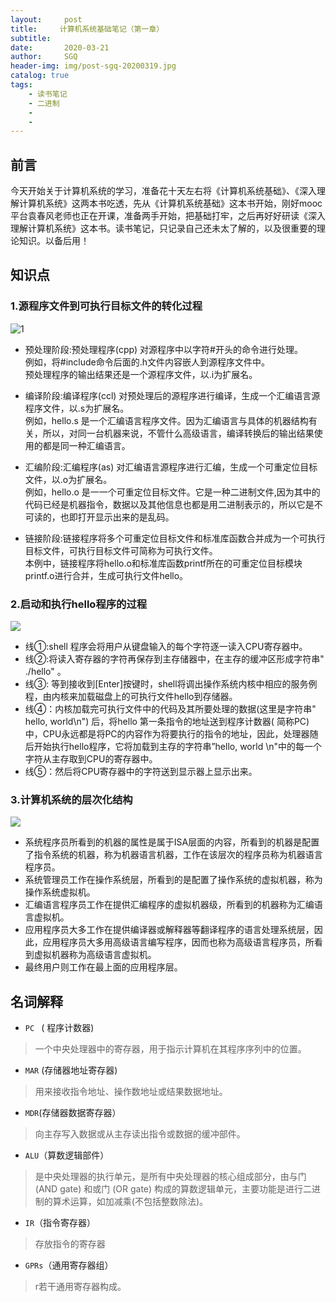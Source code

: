 ```yaml
---
layout:     post
title:     计算机系统基础笔记（第一章）
subtitle:   
date:       2020-03-21
author:     SGQ
header-img: img/post-sgq-20200319.jpg
catalog: true
tags:
    - 读书笔记
    - 二进制
    - 
    - 
---
```





## 前言

 今天开始关于计算机系统的学习，准备花十天左右将《计算机系统基础》、《深入理解计算机系统》这两本书吃透，先从《计算机系统基础》这本书开始，刚好mooc平台袁春风老师也正在开课，准备两手开始，把基础打牢，之后再好好研读《深入理解计算机系统》这本书。读书笔记，只记录自己还未太了解的，以及很重要的理论知识。以备后用！
 
 
## 知识点
 
### 1.源程序文件到可执行目标文件的转化过程
 
![1](https://imgkr.cn-bj.ufileos.com/ab5dccb8-aaf9-4168-a7a2-692358dd1506.png)

* 预处理阶段:预处理程序(cpp) 对源程序中以字符#开头的命令进行处理。<br>例如，将#include命令后面的.h文件内容嵌人到源程序文件中。<br>预处理程序的输出结果还是一个源程序文件，以.i为扩展名。

* 编译阶段:编译程序(ccl) 对预处理后的源程序进行编译，生成一个汇编语言源程序文件，以.s为扩展名。<br>例如，hello.s 是一个汇编语言程序文件。因为汇编语言与具体的机器结构有关，所以，对同一台机器来说，不管什么高级语言，编译转换后的输出结果使用的都是同一种汇编语言。

* 汇编阶段:汇编程序(as) 对汇编语言源程序进行汇编，生成一个可重定位目标文件，以.o为扩展名。<br>例如，hello.o 是一一个可重定位目标文件。它是一种二进制文件,因为其中的代码已经是机器指令，数据以及其他信息也都是用二进制表示的，所以它是不可读的，也即打开显示出来的是乱码。

* 链接阶段:链接程序将多个可重定位目标文件和标准库函数合并成为一个可执行目标文件，可执行目标文件可简称为可执行文件。<br>本例中，链接程序将hello.o和标准库函数printf所在的可重定位目标模块printf.o进行合并，生成可执行文件hello。




### 2.启动和执行hello程序的过程

![](https://imgkr.cn-bj.ufileos.com/13c75391-9bbb-4dd3-8a12-f0fef1961dde.png)

* 线①:shell 程序会将用户从键盘输入的每个字符逐一读入CPU寄存器中。
* 线②:将读入寄存器的字符再保存到主存储器中，在主存的缓冲区形成字符串" ./hello" 。
* 线③: 等到接收到[Enter]按键时，shell将调出操作系统内核中相应的服务例程，由内核来加载磁盘上的可执行文件hello到存储器。
* 线④：内核加载完可执行文件中的代码及其所要处理的数据(这里是字符串" hello, world\n") 后，将hello 第一条指令的地址送到程序计数器( 简称PC)中，CPU永远都是将PC的内容作为将要执行的指令的地址，因此，处理器随后开始执行hello程序，它将加载到主存的字符串”hello, world \n"中的每一个字符从主存取到CPU的寄存器中。
* 线⑤：然后将CPU寄存器中的字符送到显示器上显示出来。


### 3.计算机系统的层次化结构

![](https://imgkr.cn-bj.ufileos.com/568c10fc-46c5-44c2-918d-1f6549d650d9.png)

* 系统程序员所看到的机器的属性是属于ISA层面的内容，所看到的机器是配置了指令系统的机器，称为机器语言机器，工作在该层次的程序员称为机器语言程序员。
* 系统管理员工作在操作系统层，所看到的是配置了操作系统的虚拟机器，称为操作系统虚拟机。
* 汇编语言程序员工作在提供汇编程序的虚拟机器级，所看到的机器称为汇编语言虚拟机。
* 应用程序员大多工作在提供编译器或解释器等翻译程序的语言处理系统层，因此，应用程序员大多用高级语言编写程序，因而也称为高级语言程序员，所看到虚拟机器称为高级语言虚拟机。
* 最终用户则工作在最上面的应用程序层。



## 名词解释

*  `PC `        ( 程序计数器)
>一个中央处理器中的寄存器，用于指示计算机在其程序序列中的位置。
*  `MAR` (存储器地址寄存器)
>用来接收指令地址、操作数地址或结果数据地址。
*  `MDR`(存储器数据寄存器）
>向主存写入数据或从主存读出指令或数据的缓冲部件。
*  `ALU`（算数逻辑部件）
>是中央处理器的执行单元，是所有中央处理器的核心组成部分，由与门 (AND gate) 和或门 (OR gate) 构成的算数逻辑单元，主要功能是进行二进制的算术运算，如加减乘(不包括整数除法)。

*  `IR`（指令寄存器）
>存放指令的寄存器
*  `GPRs`（通用寄存器组）
>r若干通用寄存器构成。


